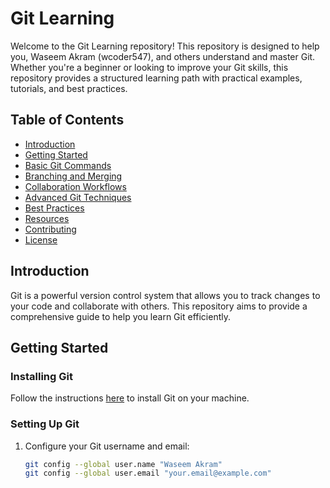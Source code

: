 # Git Learning

Welcome to the Git Learning repository! This repository is designed to help you, Waseem Akram (wcoder547), and others understand and master Git. Whether you're a beginner or looking to improve your Git skills, this repository provides a structured learning path with practical examples, tutorials, and best practices.

## Table of Contents

- [Introduction](#introduction)
- [Getting Started](#getting-started)
- [Basic Git Commands](#basic-git-commands)
- [Branching and Merging](#branching-and-merging)
- [Collaboration Workflows](#collaboration-workflows)
- [Advanced Git Techniques](#advanced-git-techniques)
- [Best Practices](#best-practices)
- [Resources](#resources)
- [Contributing](#contributing)
- [License](#license)

## Introduction

Git is a powerful version control system that allows you to track changes to your code and collaborate with others. This repository aims to provide a comprehensive guide to help you learn Git efficiently.

## Getting Started

### Installing Git

Follow the instructions [here](https://git-scm.com/book/en/v2/Getting-Started-Installing-Git) to install Git on your machine.

### Setting Up Git

1. Configure your Git username and email:
   ```bash
   git config --global user.name "Waseem Akram"
   git config --global user.email "your.email@example.com"
   ```
